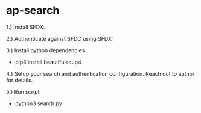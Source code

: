 # ap-search

1.) Install SFDX:



2.) Authenticate against SFDC using SFDX:



3.) Install python dependencies.
- pip3 install beautifulsoup4


4.) Setup your search and authentication configuration.  Reach out to author for details.


5.) Run script
- python3 search.py


